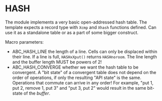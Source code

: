   # HASH

The module implements a very basic open-addressed hash table.
The template expects a record type with `Xcmp` and `Xhash` functions defined.
Can use it as a standalone table or as a part of some bigger construct.

Macro parameters:

  - ABC_HASH_LINE the length of a line. Cells can only be displaced
    within their line. If a line is full, `HASHxXput()` returns `HASHnoroom`.
    The line length and the buffer length MUST be powers of 2!
  - ABC_HASH_CONVERGE whether we want the hash table to be convergent.
    A "bit state" of a convergent table does not depend on the order of
    operations, if only the resulting "API state" is the same.
    Operations that commute can arrive in any order!
    For example, "put 1, put 2, remove 1, put 3" and "put 3, put 2" would
    result in the same bit-state of the *buffer*. 
